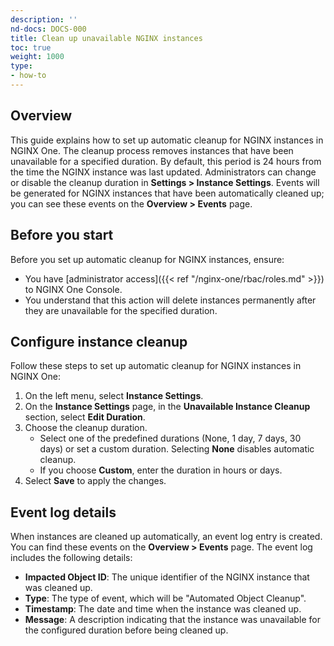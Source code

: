 ```yaml
---
description: ''
nd-docs: DOCS-000
title: Clean up unavailable NGINX instances
toc: true
weight: 1000
type:
- how-to
---
```


## Overview

This guide explains how to set up automatic cleanup for NGINX instances in NGINX One. The cleanup process removes instances that have been unavailable for a specified duration. By default, this period is 24 hours from the time the NGINX instance was last updated. Administrators can change or disable the cleanup duration in **Settings > Instance Settings**. Events will be generated for NGINX instances that have been automatically cleaned up; you can see these events on the **Overview > Events** page.

## Before you start

Before you set up automatic cleanup for NGINX instances, ensure:

- You have [administrator access]({{< ref "/nginx-one/rbac/roles.md" >}}) to NGINX One Console.
- You understand that this action will delete instances permanently after they are unavailable for the specified duration.

## Configure instance cleanup

Follow these steps to set up automatic cleanup for NGINX instances in NGINX One:

1. On the left menu, select **Instance Settings**.
1. On the **Instance Settings** page, in the **Unavailable Instance Cleanup** section, select **Edit Duration**.
1. Choose the cleanup duration.
   - Select one of the predefined durations (None, 1 day, 7 days, 30 days) or set a custom duration. Selecting **None** disables automatic cleanup.
   - If you choose **Custom**, enter the duration in hours or days.
1. Select **Save** to apply the changes.

## Event log details

When instances are cleaned up automatically, an event log entry is created. You can find these events on the **Overview > Events** page. The event log includes the following details:

- **Impacted Object ID**: The unique identifier of the NGINX instance that was cleaned up.
- **Type**: The type of event, which will be "Automated Object Cleanup".
- **Timestamp**: The date and time when the instance was cleaned up.
- **Message**: A description indicating that the instance was unavailable for the configured duration before being cleaned up.
